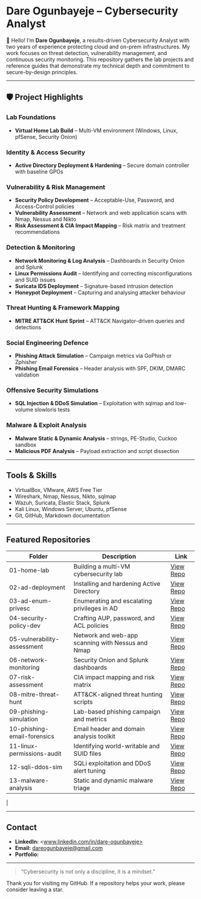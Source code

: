 # Dare Ogunbayeje – Cybersecurity Analyst

👋 Hello! I’m **Dare Ogunbayeje**, a results-driven Cybersecurity Analyst with two years of experience protecting cloud and on-prem infrastructures. My work focuses on threat detection, vulnerability management, and continuous security monitoring. This repository gathers the lab projects and reference guides that demonstrate my technical depth and commitment to secure-by-design principles.

---

## 🛡 Project Highlights

### Lab Foundations
- **Virtual Home Lab Build** – Multi-VM environment (Windows, Linux, pfSense, Security Onion)


### Identity & Access Security
- **Active Directory Deployment & Hardening** – Secure domain controller with baseline GPOs

### Vulnerability & Risk Management
- **Security Policy Development** – Acceptable-Use, Password, and Access-Control policies
- **Vulnerability Assessment** – Network and web application scans with Nmap, Nessus and Nikto
- **Risk Assessment & CIA Impact Mapping** – Risk matrix and treatment recommendations

### Detection & Monitoring
- **Network Monitoring & Log Analysis** – Dashboards in Security Onion and Splunk
- **Linux Permissions Audit** – Identifying and correcting misconfigurations and SUID issues
- **Suricata IDS Deployment** – Signature-based intrusion detection
- **Honeypot Deployment** – Capturing and analysing attacker behaviour

### Threat Hunting & Framework Mapping
- **MITRE ATT&CK Hunt Sprint** – ATT&CK Navigator-driven queries and detections

### Social Engineering Defence
- **Phishing Attack Simulation** – Campaign metrics via GoPhish or Zphisher
- **Phishing Email Forensics** – Header analysis with SPF, DKIM, DMARC validation

### Offensive Security Simulations
- **SQL Injection & DDoS Simulation** – Exploitation with sqlmap and low-volume slowloris tests

### Malware & Exploit Analysis
- **Malware Static & Dynamic Analysis** – strings, PE-Studio, Cuckoo sandbox
- **Malicious PDF Analysis** – Payload extraction and script dissection



---

## Tools & Skills

- VirtualBox, VMware, AWS Free Tier
- Wireshark, Nmap, Nessus, Nikto, sqlmap
- Wazuh, Suricata, Elastic Stack, Splunk
- Kali Linux, Windows Server, Ubuntu, pfSense
- Git, GitHub, Markdown documentation

---

## Featured Repositories

| Folder | Description | Link |
|--------|-------------|------|
| 01-home-lab | Building a multi-VM cybersecurity lab | [View Repo](https://github.com/Tahuge/Setting-up-virtual-home-lab.git) |
| 02-ad-deployment | Installing and hardening Active Directory | [View Repo](https://github.com/Tahuge/Active-Directory-.git) |
| 03-ad-enum-privesc | Enumerating and escalating privileges in AD | [View Repo](https://github.com/Tahuge/Enumerating-and-escalating-privileges-in-AD.git) |
| 04-security-policy-dev | Crafting AUP, password, and ACL policies | [View Repo](https://github.com/Tahuge/Crafting-AUP-password-and-ACL-policies.git) |
| 05-vulnerability-assessment | Network and web-app scanning with Nessus and Nmap | [View Repo](https://github.com/Tahuge/Network-and-web-app-scanning-with-Nessus-and-Nmap.git) |
| 06-network-monitoring | Security Onion and Splunk dashboards | [View Repo](https://codespaces.new/Tahuge/Security-Onion-and-Splunk-dashboards) |
| 07-risk-assessment | CIA impact mapping and risk matrix | [View Repo](#) |
| 08-mitre-threat-hunt | ATT&CK-aligned threat hunting scripts | [View Repo](#) |
| 09-phishing-simulation | Lab-based phishing campaign and metrics | [View Repo](#) |
| 10-phishing-email-forensics | Email header and domain analysis toolkit | [View Repo](#) |
| 11-linux-permissions-audit | Identifying world-writable and SUID files | [View Repo](#) |
| 12-sqli-ddos-sim | SQLi exploitation and DDoS alert tuning | [View Repo](#) |
| 13-malware-analysis | Static and dynamic malware triage | [View Repo](#) |
|

---

## Contact

- **LinkedIn:** <www.linkedin.com/in/dare-ogunbayeje>  
- **Email:** <dareogunbayeje@gmail.com>  
- **Portfolio:** <your-portfolio-url>

---

> “Cybersecurity is not only a discipline, it is a mindset.”

Thank you for visiting my GitHub. If a repository helps your work, please consider leaving a star.



